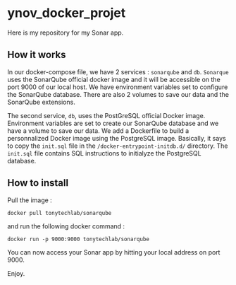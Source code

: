 # ynov_docker_projet

Here is my repository for my Sonar app.

## How it works

In our docker-compose file, we have 2 services : `sonarqube` and `db`.
`Sonarque` uses the SonarQube official docker image and it will be accessible on the port 9000 of our local host. We have environment variables set to configure the SonarQube database. There are also 2 volumes to save our data and the SonarQube extensions.

The second service, `db`, uses the PostGreSQL official Docker image. Environment variables are set to create our SonarQube database and we have a volume to save our data. We add a Dockerfile to build a personnalized Docker image using the PostgreSQL image. Basically, it says to copy the `init.sql` file in the `/docker-entrypoint-initdb.d/` directory. The `init.sql` file contains SQL instructions to initialyze the PostgreSQL database.

## How to install

Pull the image : 

`docker pull tonytechlab/sonarqube`

and run the following docker command :

`docker run -p 9000:9000 tonytechlab/sonarqube`

You can now access your Sonar app by hitting your local address on port 9000.

Enjoy.
